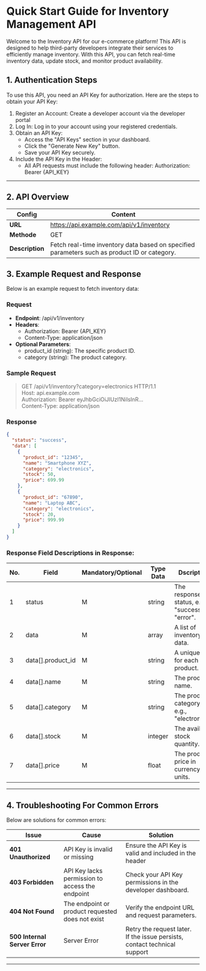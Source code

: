 # Quick Start Guide for Inventory Management API

Welcome to the Inventory API for our e-commerce platform! This API is designed to help third-party developers integrate their services to efficiently manage inventory. With this API, you can fetch real-time inventory data, update stock, and monitor product availability.

## 1. Authentication Steps
To use this API, you need an API Key for authorization. Here are the steps to obtain your API Key:
1. Register an Account: Create a developer account via the developer portal
2. Log In: Log in to your account using your registered credentials.
3. Obtain an API Key:
   - Access the "API Keys" section in your dashboard.
   - Click the "Generate New Key" button.
   - Save your API Key securely.
4. Include the API Key in the Header:
   - All API requests must include the following header: Authorization: Bearer {API_KEY}

---

## 2. API Overview
| Config | Content |
|--------|---------|
| **URL** | https://api.example.com/api/v1/inventory |
| **Methode** | GET |
| **Description** | Fetch real-time inventory data based on specified parameters such as product ID or category.|

## 3. Example Request and Response
Below is an example request to fetch inventory data:

### Request
- **Endpoint**: /api/v1/inventory
- **Headers**:
  - Authorization: Bearer {API_KEY}
  - Content-Type: application/json
- **Optional Parameters**:
  - product_id (string): The specific product ID.
  - category (string): The product category.

### Sample Request
>GET /api/v1/inventory?category=electronics HTTP/1.1 <br>
Host: api.example.com <br>
Authorization: Bearer eyJhbGciOiJIUzI1NiIsInR... <br>
Content-Type: application/json
>

### Response
```json
{
  "status": "success",
  "data": [
    {
      "product_id": "12345",
      "name": "Smartphone XYZ",
      "category": "electronics",
      "stock": 50,
      "price": 699.99
    },
    {
      "product_id": "67890",
      "name": "Laptop ABC",
      "category": "electronics",
      "stock": 20,
      "price": 999.99
    }
  ]
}
```
### Response Field Descriptions in Response:

| No. | Field | Mandatory/Optional | Type Data | Dscription |
|-----|-------|--------------------|-----------|------------|
| 1 | status | M | string | The response status, e.g., "success" or "error". |
| 2 | data | M | array | A list of inventory data. |
| 3 | data[].product_id | M | string | A unique ID for each product. |
| 4 | data[].name | M | string | The product name. |
| 5 | data[].category | M | string | The product category, e.g., "electronics". |
| 6 | data[].stock | M | integer | The available stock quantity. |
| 7 | data[].price | M | float | The product price in currency units. |

---

## 4. **Troubleshooting For Common Errors**

Below are solutions for common errors:

| Issue | Cause | Solution |
|-------|-------|----------|
| **401 Unauthorized** | API Key is invalid or missing | Ensure the API Key is valid and included in the header |
| **403 Forbidden** | API Key lacks permission to access the endpoint | Check your API Key permissions in the developer dashboard. |
| **404 Not Found** | The endpoint or product requested does not exist | Verify the endpoint URL and request parameters.|
| **500 Internal Server Error** | Server Error| Retry the request later. If the issue persists, contact technical support |

--- 
